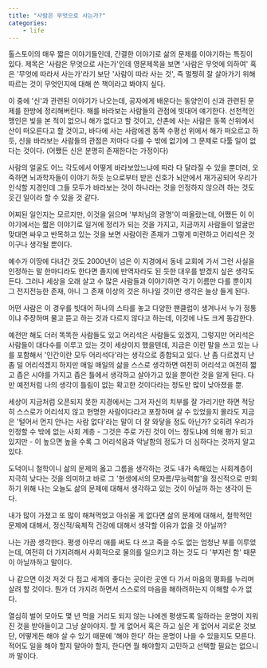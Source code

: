 ```yaml
---
title: "사람은 무엇으로 사는가?"
categories:
    - life
---
```


톨스토이의 매우 짧은 이야기들인데, 간결한 이야기로 삶의 문제를 이야기하는 특징이 있다. 제목은 '사람은 무엇으로 사는가'인데 영문제목을 보면 '사람은 무엇에 의하여' 혹은 '무엇에 따라서 사는가'라기 보단 '사람이 따라 사는 것', 즉 멀쩡히 잘 살아가기 위해 따르는 것이 무엇인지에 대해 쓴 책이라고 봐야지 싶다.

이 중에 '신'과 관련된 이야기가 나오는데, 공자에게 배운다는 동양인이 신과 관련된 문제를 한방에 정리해버린다. 해를 바라보는 사람들의 관점에 빗대어 얘기한다. 선천적인 맹인은 빛을 본 적이 없으니 해가 없다고 할 것이고, 산촌에 사는 사람은 동쪽 산위에서 산이 떠오른다고 할 것이고, 바다에 사는 사람에겐 동쪽 수평선 위에서 해가 떠오르고 하듯, 신을 바라보는 사람들의 관점은 저마다 다를 수 밖에 없기에 그 문제로 다툴 일이 없다는 것이다. (어쨌든 신은 분명히 존재한다는 가정이다)

사람의 얼굴도 어느 각도에서 어떻게 바라보았느냐에 따라 다 달라질 수 있을 뿐더러, 오죽하면 뇌과학자들이 이야기 하듯 눈으로부터 받은 신호가 뇌안에서 재가공되어 우리가 인식할 지경인데 그들 모두가 바라보는 것이 하나라는 것을 인정하지 않으려 하는 것도 웃긴 일이라 할 수 있을 것 같다. 

어찌된 일인지는 모르지만, 이것을 읽으며 '부처님의 광명'이 떠올랐는데, 어쨌든 이 이야기에서는 짧은 이야기로 일거에 정리가 되는 것을 가지고, 지금까지 사람들이 얼굴만 맞대면 싸우고 반목하고 있는 것을 보면 사람이란 존재가 그렇게 미련하고 어리석은 것이구나 생각될 뿐이다. 

예수가 이땅에 다녀간 것도 2000년이 넘은 이 지경에서 동네 교회에 가서 그런 사실을 인정하는 말 한마디라도 한다면 졸지에 반역자라도 된 듯한 대우를 받겠지 싶은 생각도 든다. 그러나 세상을 오래 살고 수 많은 사람들과 이야기하면 각기 이름만 다를 뿐이지 그 전지전능한 존재, 아니 그 존재 이상의 것은 하나일 것이란 생각은 늘상 들게 된다. 

어떤 사람은 이 경우를 빗대어 하나의 스타를 놓고 다양한 팬클럽이 생겨나서 누가 정통이냐 주장하며 물고 뜯고 하는 것과 다르지 않다고 하는데, 이것에 나도 크게 동감한다. 

예전만 해도 더러 똑똑한 사람들도 있고 어리석은 사람들도 있겠지, 그렇지만 어리석은 사람들이 대다수를 이루고 있는 것이 세상이지 했을텐데, 지금은 이런 말을 쓰고 있는 나를 포함해서 '인간이란 모두 어리석다'라는 생각으로 종합되고 있다. 난 좀 다르겠지 난 좀 덜 어리석겠지 하지만 매일 매일의 삶을 스스로 생각하면 여전히 어리석고 여전히 짧고 좁은 시야를 가지고 좁은 틀에서 생각하고 살아가고 있을 뿐이란 것을 알게 된다. 다만 예전처럼 나의 생각이 틀림이 없는 확고한 것이다라는 정도만 많이 낮아졌을 뿐.

세상이 지금처럼 오픈되지 못한 지경에서는 그저 자신의 치부를 잘 가리기만 하면 적당히 스스로가 어리석지 않고 현명한 사람이다라고 포장하며 살 수 있었을지 몰라도 지금은 '털어서 먼지 안나는 사람 없다'라는 말이 더 잘 와닿을 정도 아닌가? 오히려 우리가 인정할 수 밖에 없는 사회 계층 - 그것은 주로 가진 것이 어느 정도냐에 의해 평가 되고 있지만 - 이 높으면 높을 수록 그 어리석음과 악날함의 정도가 더 심하다는 것까지 알고 있다. 

도덕이니 철학이니 삶의 문제의 옳고 그름을 생각하는 것도 내가 속해있는 사회계층이 지극히 낮다는 것을 의미하고 바로 그 '현생에서의 모자름/무능력함'을 정신적으로 만회하기 위해 나는 오늘도 삶의 문제에 대해서 생각하고 있는 것이 아닐까 하는 생각이 든다. 

내가 많이 가졌고 또 많이 해쳐먹었고 아쉬울 게 없다면 삶의 문제에 대해서, 철학적인 문제에 대해서, 정신적/육체적 건강에 대해서 생각할 이유가 없을 것 아닐까?

나는 가끔 생각한다. 평생 아무리 애를 써도 다 쓰고 죽을 수도 없는 엄청난 부를 이루었는데, 여전히 더 가지려해서 사회적으로 물의를 일으키고 하는 것도 다 '부지런 함' 때문이 아닐까하고 말이다. 

나 같으면 이것 저것 다 접고 세계의 좋다는 곳이란 곳엔 다 가서 마음의 평화를 누리며 살려 할 것이다. 뭔가 더 가지려 하면서 스스로의 마음을 해하려하는지 이해할 수가 없다. 

열심히 벌어 모아도 몇 년 먹을 거리도 되지 않는 나에겐 평생도록 일하라는 운명이 지워진 것을 받아들이고 그냥 살아야지. 할 게 없어서 혹은 하고 싶은 게 없어서 괴로운 것보단, 어떻게든 해야 살 수 있기 때문에 '해야 한다' 하는 운명이 나을 수 있을지도 모른다. 적어도 일을 해야 할지 말아야 할지, 한다면 뭘 해야할지 고민하고 선택할 필요는 없으니까 말이다.

